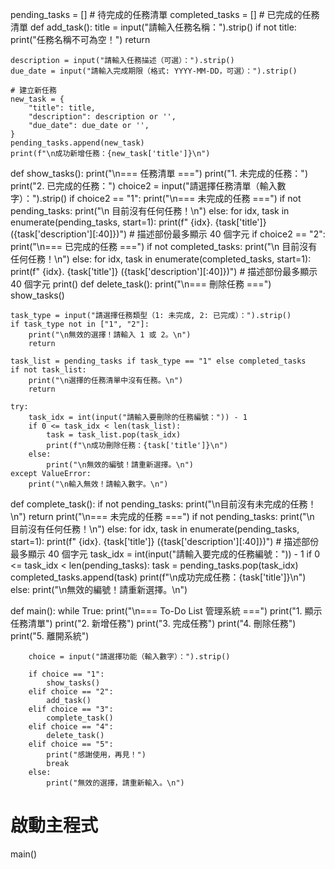 pending_tasks = []   # 待完成的任務清單
completed_tasks = [] # 已完成的任務清單
def add_task():
    title = input("請輸入任務名稱：").strip()
    if not title:
        print("任務名稱不可為空！")
        return
    
    description = input("請輸入任務描述（可選）：").strip()
    due_date = input("請輸入完成期限（格式: YYYY-MM-DD，可選）：").strip()

    # 建立新任務
    new_task = {
        "title": title,
        "description": description or '',
        "due_date": due_date or '',
    }
    pending_tasks.append(new_task)
    print(f"\n成功新增任務：{new_task['title']}\n")
def show_tasks():
    print("\n=== 任務清單 ===")
    print("1. 未完成的任務：")
    print("2. 已完成的任務：")
    choice2 = input("請選擇任務清單（輸入數字）：").strip()
    if choice2 == "1":
        print("\n=== 未完成的任務 ===")
        if not pending_tasks:
            print("\n  目前沒有任何任務！\n")
        else:
            for idx, task in enumerate(pending_tasks, start=1):
                print(f"  {idx}. {task['title']} ({task['description'][:40]})") # 描述部份最多顯示 40 個字元
    if choice2 == "2":
        print("\n=== 已完成的任務 ===")
        if not completed_tasks:
            print("\n  目前沒有任何任務！\n")
        else:
            for idx, task in enumerate(completed_tasks, start=1):
                print(f"  {idx}. {task['title']} ({task['description'][:40]})") # 描述部份最多顯示 40 個字元
    print()
def delete_task():
    print("\n=== 刪除任務 ===")
    show_tasks()

    task_type = input("請選擇任務類型（1: 未完成, 2: 已完成）：").strip()
    if task_type not in ["1", "2"]:
        print("\n無效的選擇！請輸入 1 或 2。\n")
        return

    task_list = pending_tasks if task_type == "1" else completed_tasks
    if not task_list:
        print("\n選擇的任務清單中沒有任務。\n")
        return

    try:
        task_idx = int(input("請輸入要刪除的任務編號：")) - 1
        if 0 <= task_idx < len(task_list):
            task = task_list.pop(task_idx)
            print(f"\n成功刪除任務：{task['title']}\n")
        else:
            print("\n無效的編號！請重新選擇。\n")
    except ValueError:
        print("\n輸入無效！請輸入數字。\n")
def complete_task():
    if not pending_tasks:
        print("\n目前沒有未完成的任務！\n")
        return
    print("\n=== 未完成的任務 ===")
    if not pending_tasks:
            print("\n  目前沒有任何任務！\n")
    else:
        for idx, task in enumerate(pending_tasks, start=1):
            print(f"  {idx}. {task['title']} ({task['description'][:40]})") # 描述部份最多顯示 40 個字元
        task_idx = int(input("請輸入要完成的任務編號：")) - 1
        if 0 <= task_idx < len(pending_tasks):
            task = pending_tasks.pop(task_idx)
            completed_tasks.append(task)
            print(f"\n成功完成任務：{task['title']}\n")
        else:
            print("\n無效的編號！請重新選擇。\n")

def main():
    while True:
        print("\n=== To-Do List 管理系統 ===")
        print("1. 顯示任務清單")
        print("2. 新增任務")
        print("3. 完成任務")
        print("4. 刪除任務")
        print("5. 離開系統")
        
        choice = input("請選擇功能（輸入數字）：").strip()
        
        if choice == "1":
            show_tasks()
        elif choice == "2":
            add_task()
        elif choice == "3":
            complete_task()
        elif choice == "4":
            delete_task()
        elif choice == "5":
            print("感謝使用，再見！")
            break
        else:
            print("無效的選擇，請重新輸入。\n")

# 啟動主程式
main()





